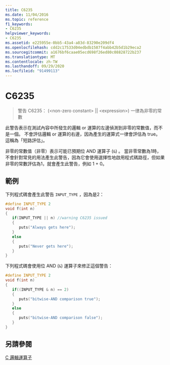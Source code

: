 ```yaml
---
title: C6235
ms.date: 11/04/2016
ms.topic: reference
f1_keywords:
- C6235
helpviewer_keywords:
- C6235
ms.assetid: e225955e-0bb5-43a4-a83d-83290e209df4
ms.openlocfilehash: cdd2c17533d04edbdb1587f4abb42b5d1b29eca2
ms.sourcegitcommit: a1676bf6caae05ecd698f26ed80c08828722b237
ms.translationtype: MT
ms.contentlocale: zh-TW
ms.lasthandoff: 09/29/2020
ms.locfileid: "91499113"
---
```

# <a name="c6235"></a>C6235

> 警告 C6235： (\<non-zero constant> &#124;&#124; \<expression>) 一律為非零的常數

此警告表示在測試內容中所發生的邏輯 or 運算的左邊偵測到非零的常數值，而不是一個。 不會評估邏輯 or 運算的右邊，因為產生的運算式一律會評估為 true。 這稱為「短路評估」。

非零的常數值（非零）表示可能已預期位 AND 運算子 (`&`) 。 當非零常數為1時，不會針對常見的用法產生此警告，因為它會使用選擇性地啟用程式碼路徑，但如果非零的常數評估為1，就會產生此警告，例如 1 + 0。

## <a name="example"></a>範例

下列程式碼會產生此警告 `INPUT_TYPE` ，因為是2：

```cpp
#define INPUT_TYPE 2
void f(int n)
{
   if(INPUT_TYPE || n) //warning C6235 issued
   {
      puts("Always gets here");
   }
   else
   {
      puts("Never gets here");
   }
}
```

下列程式碼會使用位 AND (`&`) 運算子來修正這個警告：

```cpp
#define INPUT_TYPE 2
void f(int n)
{
   if((INPUT_TYPE & n) == 2)
   {
      puts("bitwise-AND comparison true");
   }
   else
   {
      puts("bitwise-AND comparison false");
   }
}
```

## <a name="see-also"></a>另請參閱

[C 邏輯運算子](../c-language/c-logical-operators.md)
